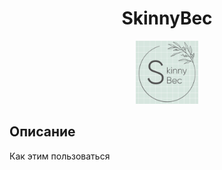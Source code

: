 <h1 align="center">SkinnyBec</h1>
<p align="center">
<img src="./photo/logo.jpg" width="20%">
</p>

## Описание

Как этим пользоваться
